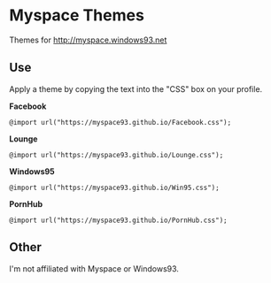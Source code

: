 # Myspace Themes

Themes for http://myspace.windows93.net


## Use

Apply a theme by copying the text into the "CSS" box on your profile.


**Facebook**

    @import url("https://myspace93.github.io/Facebook.css");

**Lounge**
  
    @import url("https://myspace93.github.io/Lounge.css");

**Windows95**

    @import url("https://myspace93.github.io/Win95.css");

**PornHub**

    @import url("https://myspace93.github.io/PornHub.css");



## Other


I'm not affiliated with Myspace or Windows93.
